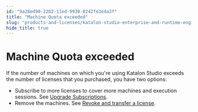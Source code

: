 ```yaml
---
id: "9a28ed90-22b2-11ed-9930-0242fe3e4a3f"
title: "Machine Quota exceeded"
slug: "products-and-licenses/katalon-studio-enterprise-and-runtime-engine-licenses/troubleshoot/troubleshooting-activation-problem/machine-quota-exceeded"
hide_title: true
---
```


# <a id="troubleshooting-3524" class="anchor_top_offset"/><a id="ariaid-title1" class="anchor_top_offset"/>Machine Quota exceeded

<p xmlns="http://www.w3.org/1999/xhtml" className="shortdesc"> </p> 
<section xmlns="http://www.w3.org/1999/xhtml" className="section condition"><p className="p" /></section> 
<div xmlns="http://www.w3.org/1999/xhtml" className="bodydiv troubleSolution"><section className="section cause"><p className="p" /></section><section className="section remedy"><div className="li step p"><span className="ph cmd">If the number of machines on which you're using Katalon Studio exceeds the number of licenses that you purchased, you have two options:</span><div className="itemgroup info"><ul className="ul"><li className="li">Subscribe to more licenses to cover more machines and execution sessions. See <a className="xref" href="/docs/legacy/products-and-licenses/license-administration/purchases-and-billing/upgrade-billing-plan">Upgrade Subscriptions</a>.</li><li className="li">Remove the machines. See <a className="xref" href="/docs/legacy/products-and-licenses/license-administration/licenses-management/manage-katalon-licenses">Revoke and transfer a license</a>.</li></ul></div></div></section></div>

